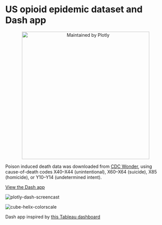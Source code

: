 # US opioid epidemic dataset and Dash app

<div align="center">
  <a href="https://dash.plotly.com/project-maintenance">
    <img src="https://dash.plotly.com/assets/images/maintained-by-plotly.png" width="400px" alt="Maintained by Plotly">
  </a>
</div>


Poison induced death data was downloaded from [CDC Wonder](dash_app_screencast.gif), using cause-of-death codes X40–X44 (unintentional), X60–X64 (suicide), X85 (homicide), or Y10–Y14 (undetermined intent).

[View the Dash app](https://opioid-epidemic.herokuapp.com/)

![plotly-dash-screencast](app_screencast.gif)

![cube-helix-colorscale](https://github.com/plotly/dash-colorscales/raw/master/screenshot.png)

Dash app inspired by [this Tableau dashboard](https://www.cdc.gov/nchs/data-visualization/drug-poisoning-mortality/)
